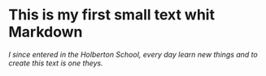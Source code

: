 # This is my first small text whit Markdown
*I since entered in the Holberton School, every day learn new things and to create this text is one theys.*




